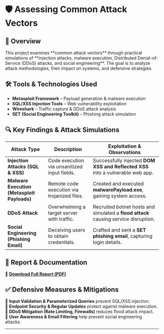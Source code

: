 <h1>🛡️ Assessing Common Attack Vectors</h1>

<h2>📌 Overview</h2>
This project examines **common attack vectors** through practical simulations of **injection attacks, malware execution, Distributed Denial-of-Service (DDoS) attacks, and social engineering**. The goal is to analyze attack methodologies, their impact on systems, and defensive strategies.

<h2>🛠 Tools & Technologies Used</h2>

- **Metasploit Framework** – Payload generation & malware execution  
- **SQL/XSS Injection Tools** – Web vulnerability exploitation  
- **Wireshark** – Traffic capture & DDoS attack analysis  
- **SET (Social Engineering Toolkit)** – Phishing attack simulation  

<h2>🔍 Key Findings & Attack Simulations</h2>

| Attack Type | Description | Exploitation & Observations |
|------------|-------------|-----------------------------|
| **Injection Attacks (SQL & XSS)** | Code execution via unsanitized input fields. | Successfully injected **DOM XSS and Reflected XSS** into a vulnerable web app. |
| **Malware Execution (Metasploit Payloads)** | Remote code execution via trojanized files. | Created and executed **malwarePayload.exe**, gaining system access. |
| **DDoS Attack** | Overwhelming a target server with traffic. | Recruited botnet hosts and simulated a **flood attack** causing service disruption. |
| **Social Engineering (Phishing Email)** | Deceiving users to obtain credentials. | Crafted and sent a **SET phishing email**, capturing login details. |

<h2>🚀 Report & Documentation</h2>

📄 **[Download Full Report (PDF)](https://github.com/user-attachments/files/18703978/Assessing.Common.Attack.Vectors.4e.-.Marc.Corona.pdf)**

<h2>✅ Defensive Measures & Mitigations</h2>

🔹 **Input Validation & Parameterized Queries** prevent SQL/XSS injection.  
🔹 **Endpoint Security & Regular Updates** protect against malware execution.  
🔹 **DDoS Mitigation (Rate Limiting, Firewalls)** reduces flood attack impact.  
🔹 **User Awareness & Email Filtering** help prevent social engineering attacks.  

---
